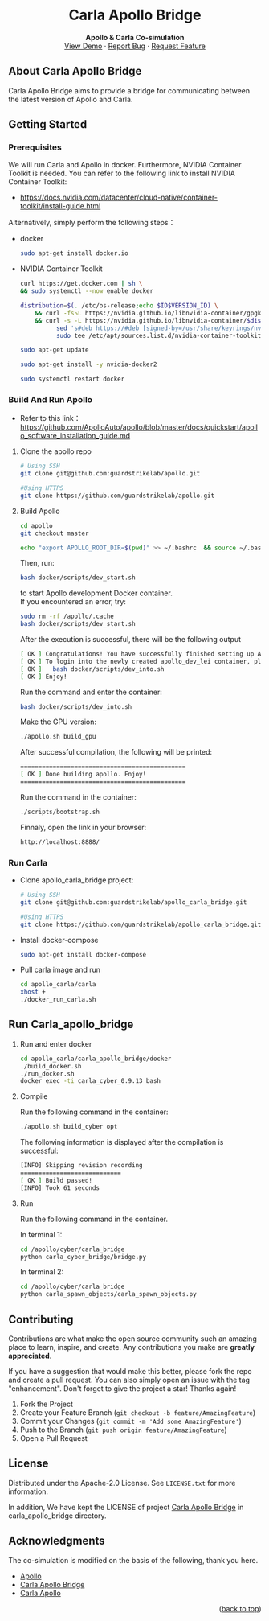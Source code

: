 <a name="readme-top"></a>


<!-- PROJECT LOGO -->
<br />
<div align="center">
  <!-- <a href="https://github.com/othneildrew/Best-README-Template">
    <img src="images/logo.png" alt="Logo" width="80" height="80">
  </a> -->

  <h1 align="center">Carla Apollo Bridge</h1>

  <p align="center">
    <b>Apollo & Carla Co-simulation</b>
    <!-- <br /> -->
    <!-- <a href="https://github.com/othneildrew/Best-README-Template"><strong>Explore the docs »</strong></a>
    <br /> -->
    <br />
    <a href="https://github.com/guardstrikelab/apollo_carla">View Demo</a>
    ·
    <a href="https://github.com/guardstrikelab/apollo_carla/issues">Report Bug</a>
    ·
    <a href="https://github.com/guardstrikelab/apollo_carla/pulls">Request Feature</a>
    <br>
  </p>
</div>



<!-- TABLE OF CONTENTS -->
<!-- <details>
  <summary>Table of Contents</summary>
  <ol>
    <li>
      <a href="#about-the-project">About Carla Apollo Bridge</a>
      <ul>
        <li><a href="#built-with">Built With</a></li>
      </ul>
    </li>
    <li>
      <a href="#getting-started">Getting Started</a>
      <ul>
        <li><a href="#prerequisites">Prerequisites</a></li>
        <li><a href="#installation">Installation</a></li>
      </ul>
    </li>
    <li><a href="#usage">Usage</a></li>
    <li><a href="#roadmap">Roadmap</a></li>
    <li><a href="#contributing">Contributing</a></li>
    <li><a href="#license">License</a></li>
    <li><a href="#contact">Contact</a></li>
    <li><a href="#acknowledgments">Acknowledgments</a></li>
  </ol>
</details> -->


<!-- ABOUT THE PROJECT -->
## About Carla Apollo Bridge
Carla Apollo Bridge aims to provide a bridge for communicating between the latest version of Apollo and Carla.

<!-- GETTING STARTED -->
## Getting Started

### Prerequisites

We will run Carla and Apollo in docker. Furthermore, NVIDIA Container Toolkit is needed. You can refer to the following link to install NVIDIA Container Toolkit:
* https://docs.nvidia.com/datacenter/cloud-native/container-toolkit/install-guide.html

Alternatively, simply perform the following steps：

* docker

  ```sh
  sudo apt-get install docker.io
  ```
* NVIDIA Container Toolkit

  ```sh
  curl https://get.docker.com | sh \
  && sudo systemctl --now enable docker
  ```
  ```sh
  distribution=$(. /etc/os-release;echo $ID$VERSION_ID) \
      && curl -fsSL https://nvidia.github.io/libnvidia-container/gpgkey | sudo gpg --dearmor -o /usr/share/keyrings/nvidia-container-toolkit-keyring.gpg \
      && curl -s -L https://nvidia.github.io/libnvidia-container/$distribution/libnvidia-container.list | \
            sed 's#deb https://#deb [signed-by=/usr/share/keyrings/nvidia-container-toolkit-keyring.gpg] https://#g' | \
            sudo tee /etc/apt/sources.list.d/nvidia-container-toolkit.list
  ```
  ```sh
  sudo apt-get update
  ```
  ```sh
  sudo apt-get install -y nvidia-docker2
  ```
  ```sh
  sudo systemctl restart docker
  ```

### Build And Run Apollo

* Refer to this link：
<br> https://github.com/ApolloAuto/apollo/blob/master/docs/quickstart/apollo_software_installation_guide.md

1. Clone the apollo repo
   ```sh
   # Using SSH
   git clone git@github.com:guardstrikelab/apollo.git

   #Using HTTPS
   git clone https://github.com/guardstrikelab/apollo.git
   ```
2. Build Apollo

   ```sh
   cd apollo
   git checkout master
   ```
   ```sh
   echo "export APOLLO_ROOT_DIR=$(pwd)" >> ~/.bashrc  && source ~/.bashrc
   ```
   Then, run:
   ```sh
   bash docker/scripts/dev_start.sh
   ```
   to start Apollo development Docker container.
   <br>If you encountered an error, try:
   ```sh
   sudo rm -rf /apollo/.cache
   bash docker/scripts/dev_start.sh
   ```
   After the execution is successful, there will be the following output
   ```sh
   [ OK ] Congratulations! You have successfully finished setting up Apollo Dev Environment.
   [ OK ] To login into the newly created apollo_dev_lei container, please run the following command:
   [ OK ]   bash docker/scripts/dev_into.sh
   [ OK ] Enjoy!
   ```
   Run the command and enter the container:
   ```sh
   bash docker/scripts/dev_into.sh
   ```
   Make the GPU version:
   ```sh
   ./apollo.sh build_gpu
   ```
   After successful compilation, the following will be printed:
   ```sh
   ==============================================
   [ OK ] Done building apollo. Enjoy!
   ==============================================
   ```
   Run the command in the container:
   ```sh
   ./scripts/bootstrap.sh
   ```
   Finnaly, open the link in your browser:
   ```sh
   http://localhost:8888/
   ```

### Run Carla
* Clone apollo_carla_bridge project:
   ```sh
   # Using SSH
   git clone git@github.com:guardstrikelab/apollo_carla_bridge.git

   #Using HTTPS
   git clone https://github.com/guardstrikelab/apollo_carla_bridge.git
   ```

* Install docker-compose

   ```sh
   sudo apt-get install docker-compose
   ```
* Pull carla image and run
  
   ```sh
   cd apollo_carla/carla
   xhost +
   ./docker_run_carla.sh
   ```

<!-- USAGE EXAMPLES -->
## Run Carla_apollo_bridge
1.  Run and enter docker
    ```sh
    cd apollo_carla/carla_apollo_bridge/docker
    ./build_docker.sh
    ./run_docker.sh
    docker exec -ti carla_cyber_0.9.13 bash
    ```
2.  Compile

    Run the following command in the container:
    ```sh
    ./apollo.sh build_cyber opt
    ```
    The following information is displayed after the compilation is successful:
    ```sh
    [INFO] Skipping revision recording
    ============================
    [ OK ] Build passed!
    [INFO] Took 61 seconds
    ```
3. Run

    Run the following command in the container.

    In terminal 1:
    ```sh
    cd /apollo/cyber/carla_bridge
    python carla_cyber_bridge/bridge.py
    ```
    In terminal 2:
    ```sh
    cd /apollo/cyber/carla_bridge
    python carla_spawn_objects/carla_spawn_objects.py
    ```


<!-- ## Usage -->


<!-- ROADMAP -->
<!-- ## Roadmap
- [ ] Add Additional Templates w/ Examples
- [ ] Add "components" document to easily copy & paste sections of the readme
- [ ] Multi-language Support
    - [ ] Chinese
    - [ ] Spanish

See the [open issues](https://github.com/othneildrew/Best-README-Template/issues) for a full list of proposed features (and known issues). -->


<!-- CONTRIBUTING -->
## Contributing

Contributions are what make the open source community such an amazing place to learn, inspire, and create. Any contributions you make are **greatly appreciated**.

If you have a suggestion that would make this better, please fork the repo and create a pull request. You can also simply open an issue with the tag "enhancement".
Don't forget to give the project a star! Thanks again!

1. Fork the Project
2. Create your Feature Branch (`git checkout -b feature/AmazingFeature`)
3. Commit your Changes (`git commit -m 'Add some AmazingFeature'`)
4. Push to the Branch (`git push origin feature/AmazingFeature`)
5. Open a Pull Request


<!-- LICENSE -->
## License

Distributed under the Apache-2.0 License. See `LICENSE.txt` for more information.

In addition, We have kept the LICENSE of project [Carla Apollo Bridge](https://github.com/AuroAi/carla_apollo_bridge) in carla_apollo_bridge directory.




<!-- CONTACT -->
<!-- ## Contact

Your Name - [@your_twitter](https://twitter.com/your_username) - email@example.com

Project Link: [https://github.com/your_username/repo_name](https://github.com/your_username/repo_name) -->




<!-- ACKNOWLEDGMENTS -->
## Acknowledgments

The co-simulation is modified on the basis of the following, thank you here.

* [Apollo](https://github.com/ApolloAuto/apollo)
* [Carla Apollo Bridge](https://github.com/AuroAi/carla_apollo_bridge)
* [Carla Apollo](https://github.com/casper-auto/carla-apollo)

<p align="right">(<a href="#readme-top">back to top</a>)</p>



